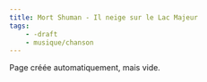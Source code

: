 ```yaml
---
title: Mort Shuman - Il neige sur le Lac Majeur
tags:
    - -draft
    - musique/chanson
---
```


Page créée automatiquement, mais vide.
